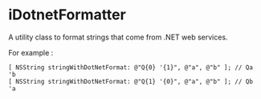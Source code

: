 iDotnetFormatter
================

A utility class to format strings that come from .NET web services.

For example :
``` objc
[ NSString stringWithDotNetFormat: @"Q{0} '{1}", @"a", @"b" ]; // Qa 'b
[ NSString stringWithDotNetFormat: @"Q{1} '{0}", @"a", @"b" ]; // Qb 'a
```

